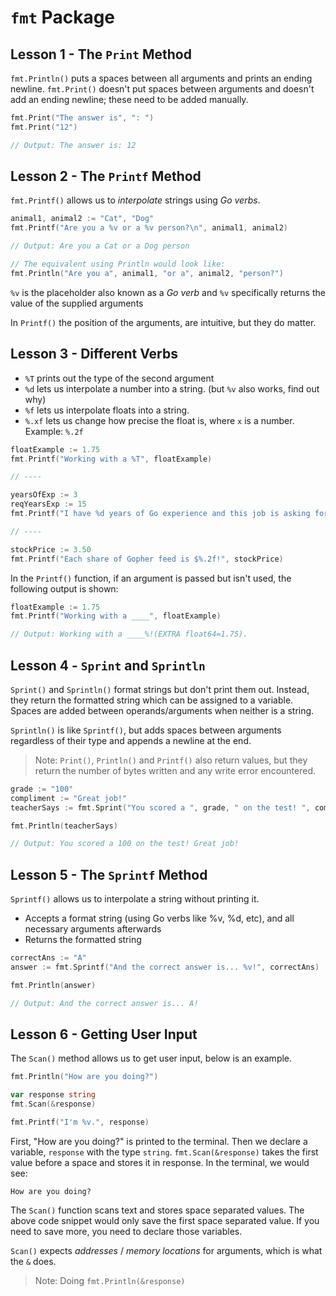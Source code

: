 # `fmt` Package

## Lesson 1 - The `Print` Method

`fmt.Println()` puts a spaces between all arguments and prints an ending newline.
`fmt.Print()` doesn't put spaces between arguments and doesn't add an ending newline; these need to be added manually.

```go
fmt.Print("The answer is", ": ")
fmt.Print("12")

// Output: The answer is: 12
```

## Lesson 2 - The `Printf` Method

`fmt.Printf()` allows us to _interpolate_ strings using _Go verbs_.

```go
animal1, animal2 := "Cat", "Dog"
fmt.Printf("Are you a %v or a %v person?\n", animal1, animal2)

// Output: Are you a Cat or a Dog person

// The equivalent using Println would look like:
fmt.Println("Are you a", animal1, "or a", animal2, "person?")
```

`%v` is the placeholder also known as a _Go verb_ and `%v` specifically returns the value of the supplied arguments

In `Printf()` the position of the arguments, are intuitive, but they do matter.

## Lesson 3 - Different Verbs

- `%T` prints out the type of the second argument
- `%d` lets us interpolate a number into a string. (but `%v` also works, find out why)
- `%f` lets us interpolate floats into a string.
- `%.xf` lets us change how precise the float is, where `x` is a number. Example: `%.2f`

```go
floatExample := 1.75
fmt.Printf("Working with a %T", floatExample)

// ----

yearsOfExp := 3
reqYearsExp := 15
fmt.Printf("I have %d years of Go experience and this job is asking for %d years", yearsOfExp, reqYearsExp)

// ----

stockPrice := 3.50
fmt.Printf("Each share of Gopher feed is $%.2f!", stockPrice)
```

In the `Printf()` function, if an argument is passed but isn't used, the following output is shown:

```go
floatExample := 1.75
fmt.Printf("Working with a ____", floatExample)

// Output: Working with a ____%!(EXTRA float64=1.75).
```

## Lesson 4 - `Sprint` and `Sprintln`

`Sprint()` and `Sprintln()` format strings but don't print them out. Instead, they return the formatted string which can be assigned to a variable. Spaces are added between operands/arguments when neither is a string.

`Sprintln()` is like `Sprintf()`, but adds spaces between arguments regardless of their type and appends a newline at the end.

> Note: `Print()`, `Println()` and `Printf()` also return values, but they return the number of bytes written and any write error encountered.

```go
grade := "100"
compliment := "Great job!"
teacherSays := fmt.Sprint("You scored a ", grade, " on the test! ", compliment)

fmt.Println(teacherSays)

// Output: You scored a 100 on the test! Great job!
```

## Lesson 5 - The `Sprintf` Method

`Sprintf()` allows us to interpolate a string without printing it.

- Accepts a format string (using Go verbs like %v, %d, etc), and all necessary arguments afterwards
- Returns the formatted string

```go
correctAns := "A"
answer := fmt.Sprintf("And the correct answer is... %v!", correctAns)

fmt.Println(answer)

// Output: And the correct answer is... A!
```

## Lesson 6 - Getting User Input

The `Scan()` method allows us to get user input, below is an example.

```go
fmt.Println("How are you doing?")

var response string
fmt.Scan(&response)

fmt.Printf("I'm %v.", response)
```

First, "How are you doing?" is printed to the terminal. Then we declare a variable, `response` with the type `string`. `fmt.Scan(&response)` takes the first value before a space and stores it in response. In the terminal, we would see:

`How are you doing?`

The `Scan()` function scans text and stores space separated values. The above code snippet would only save the first space separated value. If you need to save more, you need to declare those variables.

`Scan()` expects _addresses_ / _memory locations_ for arguments, which is what the `&` does.

> Note: Doing `fmt.Println(&response)`
